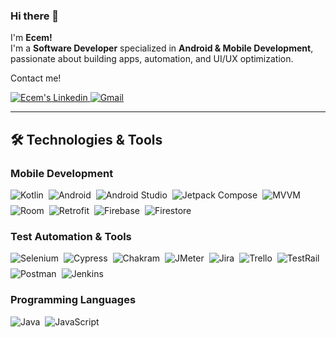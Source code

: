 ### Hi there 👋
I'm **Ecem!**  
I'm a <strong>Software Developer</strong> specialized in **Android & Mobile Development**, passionate about building apps, automation, and UI/UX optimization.

Contact me!  

<a href="https://www.linkedin.com/in/ecem-g%C3%B6r%C3%BC%C5%9F%C3%BCk-akkavak-2107861a1/" target="_blank" rel="nofollow">
  <img alt="Ecem's Linkedin" src="https://img.shields.io/badge/LinkedIn-0077B5?style=for-the-badge&logo=linkedin&logoColor=white" />
</a> 
<a href="mailto:ecemnazgorusuk@gmail.com" target="_blank" rel="nofollow">
  <img alt="Gmail" src="https://img.shields.io/badge/Gmail-D14836?style=for-the-badge&logo=gmail&logoColor=white" />
</a>

---

## 🛠 Technologies & Tools

### Mobile Development
<div style="display: flex; flex-wrap: wrap; gap: 8px; margin-bottom: 8px;">
  <img alt="Kotlin" src="https://img.shields.io/badge/Kotlin-%230095D5.svg?style=for-the-badge&logo=kotlin&logoColor=white" />
  <img alt="Android" src="https://img.shields.io/badge/Android-3DDC84?style=for-the-badge&logo=android&logoColor=white" />
  <img alt="Android Studio" src="https://img.shields.io/badge/Android%20Studio-1DA362?style=for-the-badge&logo=android-studio&logoColor=white" />
  <img alt="Jetpack Compose" src="https://img.shields.io/badge/Jetpack%20Compose-4285F4?style=for-the-badge&logo=jetpack-compose&logoColor=white" />
  <img alt="MVVM" src="https://img.shields.io/badge/MVVM-FF9800?style=for-the-badge&logo=android&logoColor=white" />
  <img alt="Room" src="https://img.shields.io/badge/Room-7E57C2?style=for-the-badge&logo=sqlite&logoColor=white" />
  <img alt="Retrofit" src="https://img.shields.io/badge/Retrofit-00574B?style=for-the-badge&logo=android&logoColor=white" />
  <img alt="Firebase" src="https://img.shields.io/badge/Firebase-FFCA28?style=for-the-badge&logo=firebase&logoColor=black" />
  <img alt="Firestore" src="https://img.shields.io/badge/Firestore-FFA000?style=for-the-badge&logo=firebase&logoColor=white" />
</div>

### Test Automation & Tools
<div style="display: flex; flex-wrap: wrap; gap: 8px; margin-bottom: 8px;">
  <img alt="Selenium" src="https://img.shields.io/badge/-Selenium-%43B02A?style=for-the-badge&logo=selenium&logoColor=white">
  <img alt="Cypress" src="https://img.shields.io/badge/-Cypress-%23BF360C?style=for-the-badge&logo=cypress&logoColor=white">
  <img alt="Chakram" src="https://img.shields.io/badge/Chakram-0A9A9A?style=for-the-badge&logo=chakram&logoColor=white">
  <img alt="JMeter" src="https://img.shields.io/badge/JMeter-D22128?style=for-the-badge&logo=apache-jmeter&logoColor=white">
  <img alt="Jira" src="https://img.shields.io/badge/-Jira-090909?style=for-the-badge&logo=jira&logoColor=4038C8">
  <img alt="Trello" src="https://img.shields.io/badge/Trello-0056D2?style=for-the-badge&logo=trello&logoColor=white">
  <img alt="TestRail" src="https://img.shields.io/badge/TestRail-7D6F9C?style=for-the-badge&logo=testrail&logoColor=white">
  <img alt="Postman" src="https://img.shields.io/badge/-Postman-090909?style=for-the-badge&logo=Postman&logoColor=C82E16">
  <img alt="Jenkins" src="https://img.shields.io/badge/-Jenkins-%23D24939?style=for-the-badge&logo=jenkins&logoColor=white">
</div>

### Programming Languages
<div style="display: flex; flex-wrap: wrap; gap: 8px;">
  <img alt="Java" src="https://img.shields.io/badge/java-black?style=for-the-badge&logo=java&logoColor=white">
  <img alt="JavaScript" src="https://img.shields.io/badge/javascript-%23323330.svg?style=for-the-badge&logo=javascript&logoColor=%23F7DF1E">
</div>


